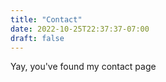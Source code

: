 ```yaml
---
title: "Contact"
date: 2022-10-25T22:37:37-07:00
draft: false
---
```

Yay, you've found my contact page
